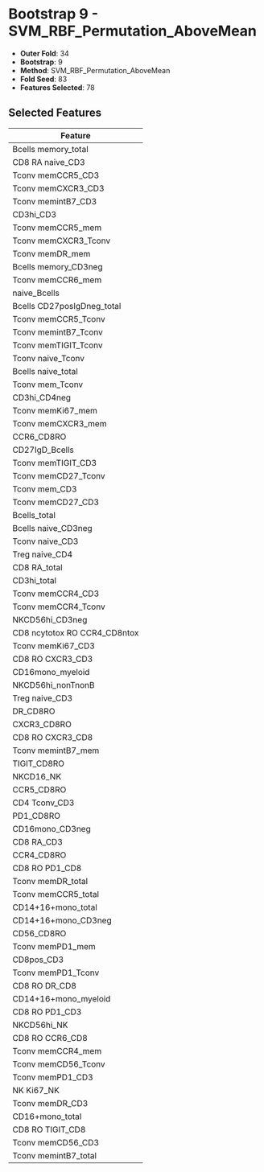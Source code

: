 # Bootstrap 9 - SVM_RBF_Permutation_AboveMean

- **Outer Fold**: 34
- **Bootstrap**: 9
- **Method**: SVM_RBF_Permutation_AboveMean
- **Fold Seed**: 83
- **Features Selected**: 78

## Selected Features

| Feature |
|---------|
| Bcells memory_total |
| CD8 RA naive_CD3 |
| Tconv memCCR5_CD3 |
| Tconv memCXCR3_CD3 |
| Tconv memintB7_CD3 |
| CD3hi_CD3 |
| Tconv memCCR5_mem |
| Tconv memCXCR3_Tconv |
| Tconv memDR_mem |
| Bcells memory_CD3neg |
| Tconv memCCR6_mem |
| naive_Bcells |
| Bcells CD27posIgDneg_total |
| Tconv memCCR5_Tconv |
| Tconv memintB7_Tconv |
| Tconv memTIGIT_Tconv |
| Tconv naive_Tconv |
| Bcells naive_total |
| Tconv mem_Tconv |
| CD3hi_CD4neg |
| Tconv memKi67_mem |
| Tconv memCXCR3_mem |
| CCR6_CD8RO |
| CD27IgD_Bcells |
| Tconv memTIGIT_CD3 |
| Tconv memCD27_Tconv |
| Tconv mem_CD3 |
| Tconv memCD27_CD3 |
| Bcells_total |
| Bcells naive_CD3neg |
| Tconv naive_CD3 |
| Treg naive_CD4 |
| CD8 RA_total |
| CD3hi_total |
| Tconv memCCR4_CD3 |
| Tconv memCCR4_Tconv |
| NKCD56hi_CD3neg |
| CD8 ncytotox RO CCR4_CD8ntox |
| Tconv memKi67_CD3 |
| CD8 RO CXCR3_CD3 |
| CD16mono_myeloid |
| NKCD56hi_nonTnonB |
| Treg naive_CD3 |
| DR_CD8RO |
| CXCR3_CD8RO |
| CD8 RO CXCR3_CD8 |
| Tconv memintB7_mem |
| TIGIT_CD8RO |
| NKCD16_NK |
| CCR5_CD8RO |
| CD4 Tconv_CD3 |
| PD1_CD8RO |
| CD16mono_CD3neg |
| CD8 RA_CD3 |
| CCR4_CD8RO |
| CD8 RO PD1_CD8 |
| Tconv memDR_total |
| Tconv memCCR5_total |
| CD14+16+mono_total |
| CD14+16+mono_CD3neg |
| CD56_CD8RO |
| Tconv memPD1_mem |
| CD8pos_CD3 |
| Tconv memPD1_Tconv |
| CD8 RO DR_CD8 |
| CD14+16+mono_myeloid |
| CD8 RO PD1_CD3 |
| NKCD56hi_NK |
| CD8 RO CCR6_CD8 |
| Tconv memCCR4_mem |
| Tconv memCD56_Tconv |
| Tconv memPD1_CD3 |
| NK Ki67_NK |
| Tconv memDR_CD3 |
| CD16+mono_total |
| CD8 RO TIGIT_CD8 |
| Tconv memCD56_CD3 |
| Tconv memintB7_total |
